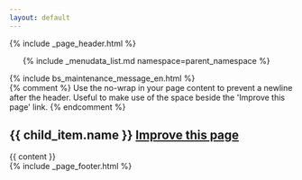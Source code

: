 ```yaml
---
layout: default
---
```


{% include _page_header.html %}

<div class="container-fluid">
  <div class="row">
    <div id="sidebar_nav" role="navigation" class="col-sm-3 col-md-2 sidebar">
      <ul class="nav nav-sidebar">
        {% include _menudata_list.md namespace=parent_namespace %}
      </ul>
    </div>
    <div role="main" class="col-sm-9 col-sm-offset-3 col-md-10 col-md-offset-2 main">
    {% include bs_maintenance_message_en.html %}
      <div class="inner">
        <section id="main_content">
          {% comment %}
            Use the no-wrap in your page content to prevent a newline after the header.
            Useful to make use of the space beside the 'Improve this page' link.
          {% endcomment %}
          <h2 {% if page.no-wrap == true %}style="display: inline-block;"{% endif %}><a id="canfar-beta" class="anchor" href="#canfar-beta" aria-hidden="true">
                <span aria-hidden="true" class="octicon octicon-link"></span></a>{{ child_item.name }} <a class="btn btn-sm btn-warning" href="{{site.github_url}}/blob/gh-pages/{{page.path}}">
                <span class="glyphicon glyphicon-pencil"></span> Improve this page</a></h2>
          {{ content }}
        </section>
      </div>
    </div>
  </div>
</div>
{% include _page_footer.html %}
